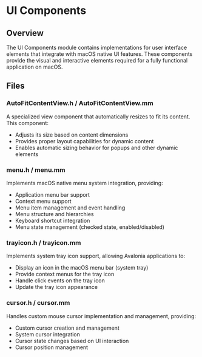 # UI Components

## Overview
The UI Components module contains implementations for user interface elements that integrate with macOS native UI features. These components provide the visual and interactive elements required for a fully functional application on macOS.

## Files

### AutoFitContentView.h / AutoFitContentView.mm
A specialized view component that automatically resizes to fit its content. This component:
- Adjusts its size based on content dimensions
- Provides proper layout capabilities for dynamic content
- Enables automatic sizing behavior for popups and other dynamic elements

### menu.h / menu.mm
Implements macOS native menu system integration, providing:
- Application menu bar support
- Context menu support
- Menu item management and event handling
- Menu structure and hierarchies
- Keyboard shortcut integration
- Menu state management (checked state, enabled/disabled)

### trayicon.h / trayicon.mm
Implements system tray icon support, allowing Avalonia applications to:
- Display an icon in the macOS menu bar (system tray)
- Provide context menus for the tray icon
- Handle click events on the tray icon
- Update the tray icon appearance

### cursor.h / cursor.mm
Handles custom mouse cursor implementation and management, providing:
- Custom cursor creation and management
- System cursor integration
- Cursor state changes based on UI interaction
- Cursor position management 
